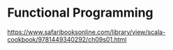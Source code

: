 # Functional Programming

https://www.safaribooksonline.com/library/view/scala-cookbook/9781449340292/ch09s01.html

